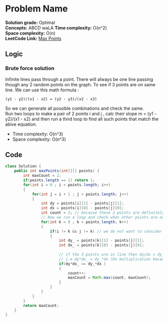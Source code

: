 # Problem Name

**Solution grade:** Optimal  
**Concepts:** ABCD waLA
**Time complexity:** O(n^2)  
**Space complexity:** O(n)  
**LeetCode Link:** [Max Points](https://leetcode.com/problems/max-points-on-a-line)

## Logic




### Brute force solution

Infinite lines pass through a point.
There will always be one line passing though any 2 random points on the graph.
To see if 3 points are on same line. We can use this math formula :

```
(y1 - y2)/(x1 - x2) = (y2 - y3)/(x2 - x3)
```
So we can generate all possible combinations and check the same.<br>
Run two loops to make a pair of 2 points i and j , calc their slope m = (y1 - y2)/(x1 - x2) and then run a third loop to find all such points that match the abive equation.

- Time complexity: O(n^3)
- Space complexity: O(n^3)


## Code

```java
class Solution {
    public int maxPoints(int[][] points) {
        int maxCount = 2;
        if(points.length == 1) return 1;
        for(int i = 0 ; i < points.length; i++)
        {
            for(int j = i + 1 ; j < points.length; j++)
            {
                int dy = points[i][1] - points[j][1];
                int dx = points[i][0] - points[j][0];
                int count = 2; // because these 2 points are definitely on a line
                // Now we run a loop and check what other points are on the same line
                for(int k = 0 ; k < points.length; k++)
                {
                    if(i != k && j != k) // we do not want to consider already taken points
                    {
                        int dy_ = points[k][1] - points[j][1];
                        int dx_ = points[k][0] - points[j][0];
                        
                        // if the 3 points are in line then dy/dx = dy_/dx_
                        // i.e dy*dx_ = dy_*dx (Do multiplication because division my floats wagera handle karna padega and so on
                        if(dy*dx_ == dy_*dx )
                        {
                            count++;
                            maxCount = Math.max(count, maxCount);
                        }
                    }
                }
            }
        }
        return maxCount;
    }
}
```

